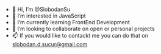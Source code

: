 - 👋 Hi, I’m @SlobodanSu
- 👀 I’m interested in JavaScript
- 🌱 I’m currently learning FrontEnd Development
- 💞️ I’m looking to collaborate on open or personal projects 
- 📫 If you would like to contackt me you can do that on slobodan.d.sucur@gmail.com

<!---
SlobodanSu/SlobodanSu is a ✨ special ✨ repository because its `README.md` (this file) appears on your GitHub profile.
You can click the Preview link to take a look at your changes.
--->
